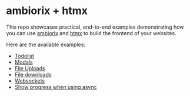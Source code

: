# ambiorix + htmx

This repo showcases practical, end-to-end examples demonstrating how you can use [ambiorix](https://ambiorix.dev/) and [htmx](https://htmx.org/) to build the frontend of your websites.

Here are the available examples:

- [Todolist](./todolist/)
- [Modals](./modals/)
- [File Uploads](./file-upload/)
- [File downloads](./file-download/)
- [Websockets](./websockets/)
- [Show progress when using async](./show-progress-async/)
